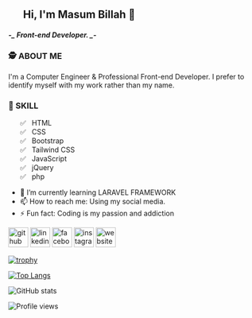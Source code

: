 ## &nbsp; &nbsp; &nbsp; Hi, I'm Masum Billah 👋
#####  *-_   Front-end Developer.   _-*

### 🕵️  ABOUT ME

I'm a Computer Engineer & Professional Front-end Developer. 
I prefer to identify myself with my work rather than my name. 

###  🦾 SKILL
&nbsp; &nbsp; &nbsp;  ✅ &nbsp; HTML <br>
&nbsp; &nbsp; &nbsp;  ✅  &nbsp;  CSS <br>
&nbsp; &nbsp; &nbsp;  ✅  &nbsp;  Bootstrap <br>
&nbsp; &nbsp; &nbsp;  ✅  &nbsp;  Tailwind CSS <br>
&nbsp; &nbsp; &nbsp;  ✅  &nbsp;  JavaScript <br>
&nbsp; &nbsp; &nbsp;  ✅  &nbsp;  jQuery <br>
&nbsp; &nbsp; &nbsp;  ✅ &nbsp;   php


- 🌱 I’m currently learning LARAVEL FRAMEWORK 
- 📫 How to reach me: Using my social media. 
- ⚡ Fun fact: Coding is my passion and addiction 


[<img src='https://cdn.jsdelivr.net/npm/simple-icons@3.0.1/icons/github.svg' alt='github' height='40'>](https://github.com/masumbillahrafe)  [<img src='https://cdn.jsdelivr.net/npm/simple-icons@3.0.1/icons/linkedin.svg' alt='linkedin' height='40'>](https://www.linkedin.com/in/https://www.linkedin.com/in/masum-billah-rafe-4a237b268//)  [<img src='https://cdn.jsdelivr.net/npm/simple-icons@3.0.1/icons/facebook.svg' alt='facebook' height='40'>](https://www.facebook.com/https://www.facebook.com/profile.php?id=100081809691116)  [<img src='https://cdn.jsdelivr.net/npm/simple-icons@3.0.1/icons/instagram.svg' alt='instagram' height='40'>](https://www.instagram.com/https://www.linkedin.com/in/masum-billah-rafe-4a237b268//)  [<img src='https://cdn.jsdelivr.net/npm/simple-icons@3.0.1/icons/icloud.svg' alt='website' height='40'>](https://masumbillahrafe.github.io/)  

[![trophy](https://github-profile-trophy.vercel.app/?username=masumbillahrafe)](https://github.com/ryo-ma/github-profile-trophy)

[![Top Langs](https://github-readme-stats.vercel.app/api/top-langs/?username=masumbillahrafe)](https://github.com/anuraghazra/github-readme-stats)

![GitHub stats](https://github-readme-stats.vercel.app/api?username=masumbillahrafe&show_icons=true)  

![Profile views](https://gpvc.arturio.dev/masumbillahrafe)  
